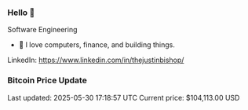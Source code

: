 ### Hello 🤙  

Software Engineering

- 🔭 I love computers, finance, and building things.
  
LinkedIn: https://www.linkedin.com/in/thejustinbishop/  


















































































































































































































































































































































































































































































































































### Bitcoin Price Update
Last updated: 2025-05-30 17:18:57 UTC
Current price: $104,113.00 USD
